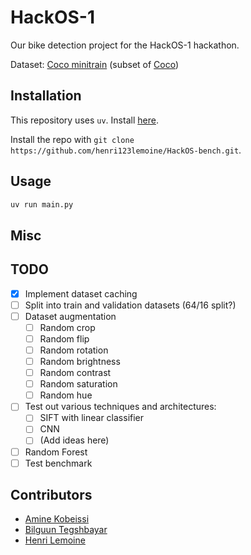 # HackOS-1

Our bike detection project for the HackOS-1 hackathon.

Dataset: [Coco minitrain](https://github.com/giddyyupp/coco-minitrain) (subset of [Coco](https://cocodataset.org/#home))

## Installation

This repository uses `uv`. Install [here](https://docs.astral.sh/uv/getting-started/installation/).

Install the repo with `git clone https://github.com/henri123lemoine/HackOS-bench.git`.

## Usage

```bash
uv run main.py
```

## Misc

## TODO

- [x] Implement dataset caching
- [ ] Split into train and validation datasets (64/16 split?)
- [ ] Dataset augmentation
  - [ ] Random crop
  - [ ] Random flip
  - [ ] Random rotation
  - [ ] Random brightness
  - [ ] Random contrast
  - [ ] Random saturation
  - [ ] Random hue
- [ ] Test out various techniques and architectures:
  - [ ] SIFT with linear classifier
  - [ ] CNN
  - [ ] (Add ideas here)
- [ ] Random Forest
- [ ] Test benchmark

## Contributors

- [Amine Kobeissi](https://github.com/AKobeissi)
- [Bilguun Tegshbayar](https://github.com/Bilguun04)
- [Henri Lemoine](https://github.com/henri123lemoine)
